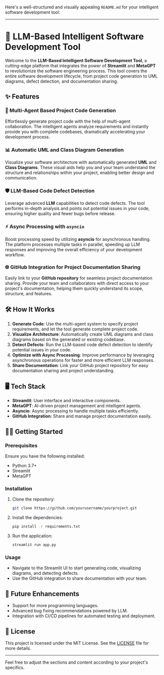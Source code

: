 Here's a well-structured and visually appealing `README.md` for your intelligent software development tool:

---

# 🧠 LLM-Based Intelligent Software Development Tool

Welcome to the **LLM-Based Intelligent Software Development Tool**, a cutting-edge platform that integrates the power of **Streamlit** and **MetaGPT** to revolutionize the software engineering process. This tool covers the entire software development lifecycle, from project code generation to UML diagrams, defect detection, and documentation sharing.

## ✨ Features

### 🚀 Multi-Agent Based Project Code Generation
Effortlessly generate project code with the help of multi-agent collaboration. The intelligent agents analyze requirements and instantly provide you with complete codebases, dramatically accelerating your development process.

### 📊 Automatic UML and Class Diagram Generation
Visualize your software architecture with automatically generated **UML** and **Class Diagrams**. These visual aids help you and your team understand the structure and relationships within your project, enabling better design and communication.

### 🛡️ LLM-Based Code Defect Detection
Leverage advanced **LLM** capabilities to detect code defects. The tool performs in-depth analysis and points out potential issues in your code, ensuring higher quality and fewer bugs before release.

### ⚡ Async Processing with `asyncio`
Boost processing speed by utilizing **asyncio** for asynchronous handling. The platform processes multiple tasks in parallel, speeding up LLM responses and improving the overall efficiency of your development workflow.

### 🌐 GitHub Integration for Project Documentation Sharing
Easily link to your **GitHub repository** for seamless project documentation sharing. Provide your team and collaborators with direct access to your project's documentation, helping them quickly understand its scope, structure, and features.

## 🛠️ How It Works

1. **Generate Code**: Use the multi-agent system to specify project requirements, and let the tool generate complete project code.
2. **Visualize Architecture**: Automatically create UML diagrams and class diagrams based on the generated or existing codebase.
3. **Detect Defects**: Run the LLM-based code defect detection to identify potential issues in your code.
4. **Optimize with Async Processing**: Improve performance by leveraging asynchronous operations for faster and more efficient LLM responses.
5. **Share Documentation**: Link your GitHub project repository for easy documentation sharing and project understanding.

## 🖥️ Tech Stack

- **Streamlit**: User interface and interactive components.
- **MetaGPT**: AI-driven project management and intelligent agents.
- **Asyncio**: Async processing to handle multiple tasks efficiently.
- **GitHub Integration**: Share and manage project documentation easily.

## 🏃‍♂️ Getting Started

### Prerequisites
Ensure you have the following installed:
- Python 3.7+
- Streamlit
- MetaGPT

### Installation

1. Clone the repository:
   ```bash
   git clone https://github.com/yourusername/yourproject.git
   ```
   
2. Install the dependencies:
   ```bash
   pip install -r requirements.txt
   ```

3. Run the application:
   ```bash
   streamlit run app.py
   ```

### Usage
- Navigate to the Streamlit UI to start generating code, visualizing diagrams, and detecting defects.
- Use the GitHub integration to share documentation with your team.

## 🤖 Future Enhancements
- Support for more programming languages.
- Advanced bug fixing recommendations powered by LLM.
- Integration with CI/CD pipelines for automated testing and deployment.

## 📄 License
This project is licensed under the MIT License. See the [LICENSE](LICENSE) file for more details.

---

Feel free to adjust the sections and content according to your project's specifics.
